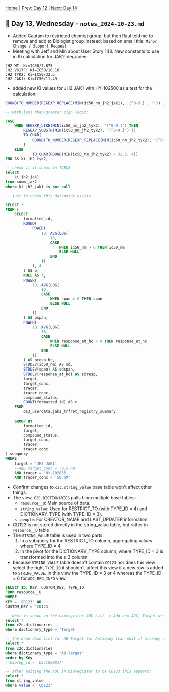 [Home](../../main.md) | [Prev: Day 12](./notes_2024-10-22.md) | [Next: Day 14](./notes_2024-10-24.md)

## 📝 Day 13, Wednesday - `notes_2024-10-23.md`

- Added Gautam to restricted chemist group, but then Raul told me to remove and add to Biologist group instead; based on email title: `Minor Change / Support Request`
- Meeting with Jeff and Min about User Story 143. New constants to use in Ki calculation for JAK2-degrader: 

```
JH2 WT: Ki=IC50/7.875
JH2 V617F: Ki=IC50/10.16
JH2 TYK2: Ki=IC50/32.5
JH2 JAK1: Ki=IC50/11.49
```

- added new Ki values for JH2 JAK1 with HY-102500 as a test for the calculation:

```sql
ROUND(TO_NUMBER(REGEXP_REPLACE(MIN(ic50_nm_jh2_jak1), '[^0-9.]', '')) /11.49, 4)   AS ki_jh2_jak1,

-- with less than/greater sign logic:

CASE
    WHEN REGEXP_LIKE(MIN(ic50_nm_jh2_tyk2), '[^0-9.]') THEN
        REGEXP_SUBSTR(MIN(ic50_nm_jh2_tyk2), '[^0-9.]') ||
        TO_CHAR(
            ROUND(TO_NUMBER(REGEXP_REPLACE(MIN(ic50_nm_jh2_tyk2), '[^0-9.]', '', 'g')) / 32.5, 4)
        )
    ELSE
            TO_CHAR(ROUND(MIN(ic50_nm_jh2_tyk2) / 32.5, 4))
END AS ki_jh2_tyk2,
```


```sql
-- check if it shows in TABLE 
select 
    ki_jh2_jak1 
from summ_jak2 
where ki_jh2_jak1 is not null

-- just to check this datapoint exists

SELECT *
FROM (
    SELECT
        formatted_id,
        ROUND(
            POWER(
                10, AVG(LOG(
                    10,
                    CASE
                        WHEN ic50_nm > 0 THEN ic50_nm
                        ELSE NULL
                    END
                ))
            ), 4
        ) AS p,
        NULL AS r,
        POWER(
            10, AVG(LOG(
                10,
                CASE
                    WHEN span > 0 THEN span
                    ELSE NULL
                END
            ))
        ) AS pspan,
        POWER(
            10, AVG(LOG(
                10,
                CASE
                    WHEN response_at_hc > 0 THEN response_at_hc
                    ELSE NULL
                END
            ))
        ) AS presp_hc,
        STDDEV(ic50_nm) AS sd,
        STDDEV(span) AS sdspan,
        STDDEV(response_at_hc) AS sdresp,
        target,
        target_conc,
        tracer,
        tracer_conc,
        compound_status,
        COUNT(formatted_id) AS c
    FROM
        ds3_userdata.jak2_trfret_registry_summary
 
    GROUP BY
        formatted_id,
        target,
        compound_status,
        target_conc,
        tracer,
        tracer_conc
) subquery
WHERE
    target = 'JH2 JAK1'
    --AND target_conc = '0.5 nM'
    AND tracer = 'HY-102055'
    AND tracer_conc = '50 nM'
```

- Confirm changes to `c2c.string_value` base table won't affect other things: 
- The view, `C2C.DICTIONARIES` pulls from multiple base tables: 
    * `resource__U`: Main source of data.
    * `string_value`: Used for RESTRICT_TO (with TYPE_ID = 4) and DICTIONARY_TYPE (with TYPE_ID = 3).
    * `people`: For CREATOR_NAME and LAST_UPDATER information. 
- CD123 is not stored directly in the string_value table, but rather in `resource__U` table
- The `STRING_VALUE` table is used in two parts:
    1. In a subquery for the RESTRICT_TO column, aggregating values where TYPE_ID = 4.
    2. In the pivot for the DICTIONARY_TYPE column, where TYPE_ID = 3 is transformed into the s_3 column.
- because `STRING_VALUE` table doesn't contain `CD123` nor does this view select the right `TYPE_ID` it shouldn't affect this view if a new row is added to `STRING_VALUE`. In this view the TYPE_ID = 3 or 4 whereas the TYPE_ID = 6 for `ADC_REG_INFO` view. 

```sql
SELECT ID, KEY, CUSTOM_KEY, TYPE_ID 
FROM resource__U 
WHERE 
KEY = 'CD123' OR 
CUSTOM_KEY = 'CD123'

-- what is shown in the bioregister ADC List -> Add new ADC, Target drop-down menu
select * 
from c2c.dictionaries 
where dictionary_type = 'Target'

-- the drop down list for AB Target for Antibody (can edit if already exists)
select *
from c2c.dictionaries 
where dictionary_type = 'AB Target'
order by Key 
--bioreg_id = 'Dict000037'

-- after editing the ADC in bioregister to be CD123 this appears:
select * 
from string_value
where value = 'CD123'
```


